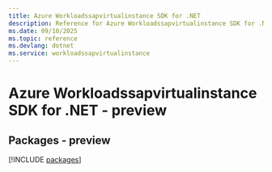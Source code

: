 ```yaml
---
title: Azure Workloadssapvirtualinstance SDK for .NET
description: Reference for Azure Workloadssapvirtualinstance SDK for .NET
ms.date: 09/10/2025
ms.topic: reference
ms.devlang: dotnet
ms.service: workloadssapvirtualinstance
---
```

# Azure Workloadssapvirtualinstance SDK for .NET - preview
## Packages - preview
[!INCLUDE [packages](workloadssapvirtualinstance-index.md)]